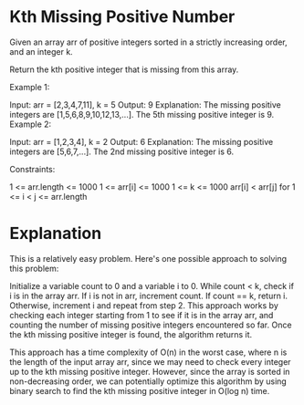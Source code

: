 # Kth Missing Positive Number
 
Given an array arr of positive integers sorted in a strictly increasing order, and an integer k.

Return the kth positive integer that is missing from this array. 

Example 1:

Input: arr = [2,3,4,7,11], k = 5
Output: 9
Explanation: The missing positive integers are [1,5,6,8,9,10,12,13,...]. The 5th missing positive integer is 9.
Example 2:

Input: arr = [1,2,3,4], k = 2
Output: 6
Explanation: The missing positive integers are [5,6,7,...]. The 2nd missing positive integer is 6.
 

Constraints:

1 <= arr.length <= 1000
1 <= arr[i] <= 1000
1 <= k <= 1000
arr[i] < arr[j] for 1 <= i < j <= arr.length

# Explanation

This is a relatively easy problem. Here's one possible approach to solving this problem:

Initialize a variable count to 0 and a variable i to 0.
While count < k, check if i is in the array arr.
If i is not in arr, increment count.
If count == k, return i.
Otherwise, increment i and repeat from step 2.
This approach works by checking each integer starting from 1 to see if it is in the array arr, and counting the number of missing positive integers encountered so far. Once the kth missing positive integer is found, the algorithm returns it.

This approach has a time complexity of O(n) in the worst case, where n is the length of the input array arr, since we may need to check every integer up to the kth missing positive integer. However, since the array is sorted in non-decreasing order, we can potentially optimize this algorithm by using binary search to find the kth missing positive integer in O(log n) time.
